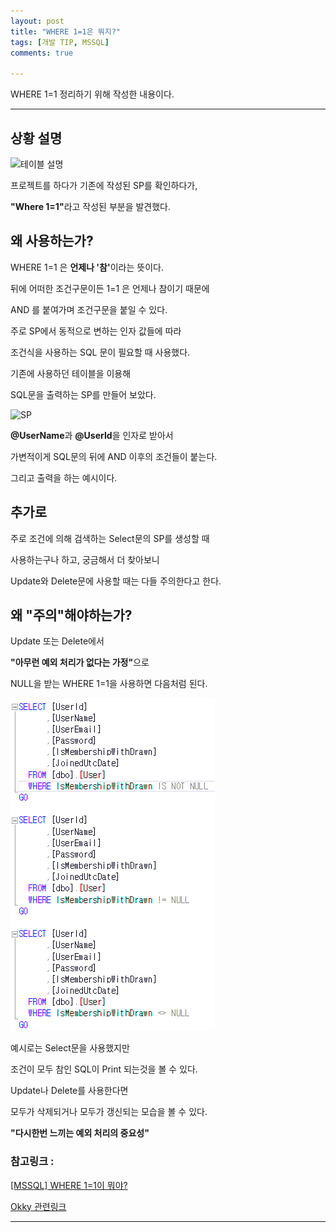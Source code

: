```yaml
---
layout: post
title: "WHERE 1=1은 뭐지?"
tags: [개발 TIP, MSSQL]
comments: true

---
```


WHERE 1=1 정리하기 위해 작성한 내용이다.

---

## 상황 설명

![테이블 설명](images/22년/0223/Table.png)

프로젝트를 하다가 기존에 작성된 SP를 확인하다가,

<b>"Where 1=1"</b>라고 작성된 부분을 발견했다.

## 왜 사용하는가?

WHERE 1=1 은 <b>언제나 '참'</b>이라는 뜻이다. 

뒤에 어떠한 조건구문이든 1=1 은 언제나 참이기 때문에 

AND 를 붙여가며 조건구문을 붙일 수 있다.

주로 SP에서 동적으로 변하는 인자 값들에 따라
 
조건식을 사용하는 SQL 문이 필요할 때 사용했다.

기존에 사용하던 테이블을 이용해 
 
SQL문을 출력하는 SP를 만들어 보았다.

![SP](images/22년/0223/Select.png)

<b>@UserName</b>과 <b>@UserId</b>을 인자로 받아서 

가변적이게 SQL문의 뒤에 AND 이후의 조건들이 붙는다.

그리고 출력을 하는 예시이다.

## 추가로

주로 조건에 의해 검색하는 Select문의 SP를 생성할 때

사용하는구나 하고, 궁금해서 더 찾아보니 

Update와 Delete문에 사용할 때는 다들 주의한다고 한다.

## 왜 "주의"해야하는가?

Update 또는 Delete에서 

<b>"아무런 예외 처리가 없다는 가정"</b>으로 

NULL을 받는 WHERE 1=1을 사용하면 다음처럼 된다.

![만약](images/22년/0223/함정.png)

예시로는 Select문을 사용했지만 

조건이 모두 참인 SQL이 Print 되는것을 볼 수 있다.

Update나 Delete를 사용한다면 

모두가 삭제되거나 모두가 갱신되는 모습을 볼 수 있다.

<b>"다시한번 느끼는 예외 처리의 중요성"</b>

### 참고링크 : 

<a href="https://hyjykelly.tistory.com/5">[MSSQL] WHERE 1=1이 뭐야?</a> 

<a href="https://okky.kr/article/250963">Okky 관련링크</a>

---
